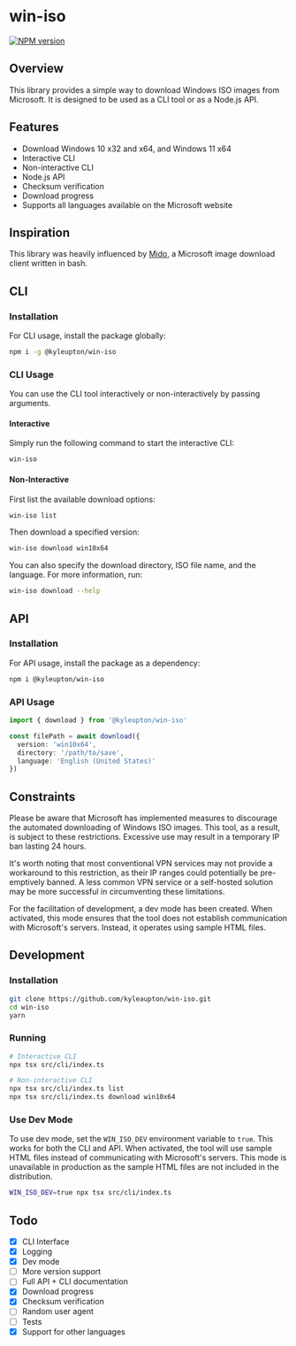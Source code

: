 # win-iso

[![NPM version](https://img.shields.io/npm/v/@kyleupton/glob-copy.svg?style=flat)](https://www.npmjs.com/package/@kyleupton/win-iso)

## Overview

This library provides a simple way to download Windows ISO images from Microsoft. It is designed to be used as a CLI tool or as a Node.js API.


## Features

- Download Windows 10 x32 and x64, and Windows 11 x64
- Interactive CLI
- Non-interactive CLI
- Node.js API
- Checksum verification
- Download progress
- Supports all languages available on the Microsoft website

## Inspiration

This library was heavily influenced by [Mido](https://github.com/ElliotKillick/Mido), a Microsoft image download client written in bash.

## CLI

### Installation

For CLI usage, install the package globally:

```bash
npm i -g @kyleupton/win-iso
```

### CLI Usage

You can use the CLI tool interactively or non-interactively by passing arguments.

#### Interactive

Simply run the following command to start the interactive CLI:

```bash
win-iso
```

#### Non-Interactive

First list the available download options:

```bash
win-iso list
```

Then download a specified version:

```bash
win-iso download win10x64
```

You can also specify the download directory, ISO file name, and the language. For more information, run:

```bash
win-iso download --help
```

## API

### Installation

For API usage, install the package as a dependency:

```bash
npm i @kyleupton/win-iso
```

### API Usage

```typescript
import { download } from '@kyleupton/win-iso'

const filePath = await download({
  version: 'win10x64',
  directory: '/path/to/save',
  language: 'English (United States)'
})
```

## Constraints

Please be aware that Microsoft has implemented measures to discourage the automated downloading of Windows ISO images. This tool, as a result, is subject to these restrictions. Excessive use may result in a temporary IP ban lasting 24 hours.

It's worth noting that most conventional VPN services may not provide a workaround to this restriction, as their IP ranges could potentially be pre-emptively banned. A less common VPN service or a self-hosted solution may be more successful in circumventing these limitations.

For the facilitation of development, a dev mode has been created. When activated, this mode ensures that the tool does not establish communication with Microsoft's servers. Instead, it operates using sample HTML files.

## Development

### Installation

```bash
git clone https://github.com/kyleaupton/win-iso.git
cd win-iso
yarn
```

### Running

```bash
# Interactive CLI
npx tsx src/cli/index.ts

# Non-interactive CLI
npx tsx src/cli/index.ts list
npx tsx src/cli/index.ts download win10x64
```

### Use Dev Mode

To use dev mode, set the `WIN_ISO_DEV` environment variable to `true`. This works for both the CLI and API. When activated, the tool will use sample HTML files instead of communicating with Microsoft's servers. This mode is unavailable in production as the sample HTML files are not included in the distribution.

```bash
WIN_ISO_DEV=true npx tsx src/cli/index.ts
```

## Todo

- [x] CLI Interface
- [x] Logging
- [x] Dev mode
- [ ] More version support
- [ ] Full API + CLI documentation
- [x] Download progress
- [x] Checksum verification
- [ ] Random user agent
- [ ] Tests
- [x] Support for other languages
